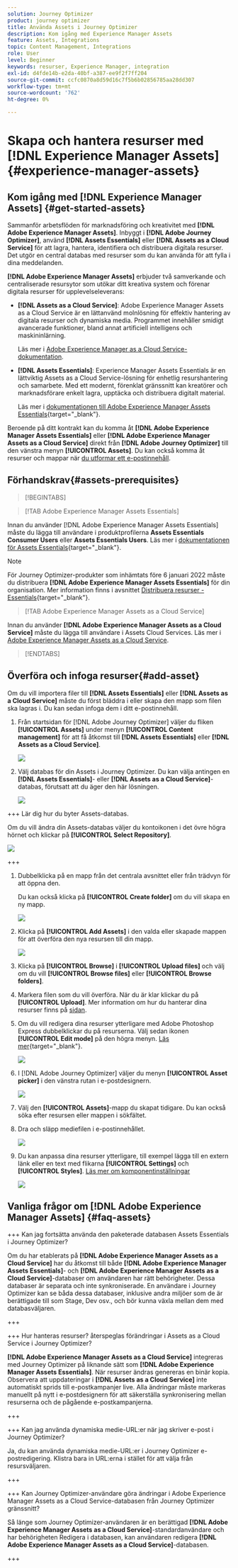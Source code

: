 ```yaml
---
solution: Journey Optimizer
product: journey optimizer
title: Använda Assets i Journey Optimizer
description: Kom igång med Experience Manager Assets
feature: Assets, Integrations
topic: Content Management, Integrations
role: User
level: Beginner
keywords: resurser, Experience Manager, integration
exl-id: d4fde14b-e2da-40bf-a387-ee9f2f7ff204
source-git-commit: ccfc0870a8d59d16c7f5b6b02856785aa28dd307
workflow-type: tm+mt
source-wordcount: '762'
ht-degree: 0%

---
```


# Skapa och hantera resurser med [!DNL Experience Manager Assets]{#experience-manager-assets}

## Kom igång med [!DNL Experience Manager Assets] {#get-started-assets}

Sammanför arbetsflöden för marknadsföring och kreativitet med **[!DNL Adobe Experience Manager Assets]**. Inbyggt i **[!DNL Adobe Journey Optimizer]**, använd **[!DNL Assets Essentials]** eller **[!DNL Assets as a Cloud Service]** för att lagra, hantera, identifiera och distribuera digitala resurser. Det utgör en central databas med resurser som du kan använda för att fylla i dina meddelanden.

**[!DNL Adobe Experience Manager Assets]** erbjuder två samverkande och centraliserade resursytor som utökar ditt kreativa system och förenar digitala resurser för upplevelseleverans:

* **[!DNL Assets as a Cloud Service]**: Adobe Experience Manager Assets as a Cloud Service är en lättanvänd molnlösning för effektiv hantering av digitala resurser och dynamiska media. Programmet innehåller smidigt avancerade funktioner, bland annat artificiell intelligens och maskininlärning.

  Läs mer i [Adobe Experience Manager as a Cloud Service-dokumentation](https://experienceleague.adobe.com/docs/experience-manager-cloud-service/content/assets/overview.html).

* **[!DNL Assets Essentials]**: Experience Manager Assets Essentials är en lättviktig Assets as a Cloud Service-lösning för enhetlig resurshantering och samarbete. Med ett modernt, förenklat gränssnitt kan kreatörer och marknadsförare enkelt lagra, upptäcka och distribuera digitalt material.

  Läs mer i [dokumentationen till Adobe Experience Manager Assets Essentials](https://experienceleague.adobe.com/docs/experience-manager-assets-essentials/help/introduction.html){target="_blank"}.

Beroende på ditt kontrakt kan du komma åt **[!DNL Adobe Experience Manager Assets Essentials]** eller **[!DNL Adobe Experience Manager Assets as a Cloud Service]** direkt från **[!DNL Adobe Journey Optimizer]** till den vänstra menyn **[!UICONTROL Assets]**. Du kan också komma åt resurser och mappar när [du utformar ett e-postinnehåll](../email/get-started-email-design.md).

## Förhandskrav{#assets-prerequisites}

>[!BEGINTABS]

>[!TAB Adobe Experience Manager Assets Essentials]

Innan du använder [!DNL Adobe Experience Manager Assets Essentials] måste du lägga till användare i produktprofilerna **Assets Essentials Consumer Users** eller **Assets Essentials Users**. Läs mer i [dokumentationen för Assets Essentials](https://experienceleague.adobe.com/docs/experience-manager-assets-essentials/help/get-started-admins/deploy-administer.html#add-user-groups){target="_blank"}.

>[!NOTE]
>För Journey Optimizer-produkter som inhämtats före 6 januari 2022 måste du distribuera **[!DNL Adobe Experience Manager Assets Essentials]** för din organisation. Mer information finns i avsnittet [Distribuera resurser - Essentials](https://experienceleague.adobe.com/docs/experience-manager-assets-essentials/help/deploy-administer.html){target="_blank"}.

>[!TAB Adobe Experience Manager Assets as a Cloud Service]

Innan du använder **[!DNL Adobe Experience Manager Assets as a Cloud Service]** måste du lägga till användare i Assets Cloud Services. Läs mer i [Adobe Experience Manager Assets as a Cloud Service](https://experienceleague.adobe.com/docs/experience-manager-cloud-service/content/security/ims-support.html).

>[!ENDTABS]

## Överföra och infoga resurser{#add-asset}

Om du vill importera filer till **[!DNL Assets Essentials]** eller **[!DNL Assets as a Cloud Service]** måste du först bläddra i eller skapa den mapp som filen ska lagras i. Du kan sedan infoga dem i ditt e-postinnehåll.

1. Från startsidan för [!DNL Adobe Journey Optimizer] väljer du fliken **[!UICONTROL Assets]** under menyn **[!UICONTROL Content management]** för att få åtkomst till **[!DNL Assets Essentials]** eller **[!DNL Assets as a Cloud Service]**.

   ![](assets/media_library_1.png)

1. Välj databas för din Assets i Journey Optimizer. Du kan välja antingen en **[!DNL Assets Essentials]**- eller **[!DNL Assets as a Cloud Service]**-databas, förutsatt att du äger den här lösningen.

   ![](assets/media_library_4.png)

+++ Lär dig hur du byter Assets-databas.

   Om du vill ändra din Assets-databas väljer du kontoikonen i det övre högra hörnet och klickar på **[!UICONTROL Select Repository]**.

   ![](assets/media_library_3.png)

+++

1. Dubbelklicka på en mapp från det centrala avsnittet eller från trädvyn för att öppna den.

   Du kan också klicka på **[!UICONTROL Create folder]** om du vill skapa en ny mapp.

   ![](assets/media_library_8.png)

1. Klicka på **[!UICONTROL Add Assets]** i den valda eller skapade mappen för att överföra den nya resursen till din mapp.

   ![](assets/media_library_2.png)

1. Klicka på **[!UICONTROL Browse]** i **[!UICONTROL Upload files]** och välj om du vill **[!UICONTROL Browse files]** eller **[!UICONTROL Browse folders]**.

1. Markera filen som du vill överföra. När du är klar klickar du på **[!UICONTROL Upload]**. Mer information om hur du hanterar dina resurser finns på [sidan](https://experienceleague.adobe.com/docs/experience-manager-assets-essentials/help/manage-organize.html).

1. Om du vill redigera dina resurser ytterligare med Adobe Photoshop Express dubbelklickar du på resurserna. Välj sedan ikonen **[!UICONTROL Edit mode]** på den högra menyn. [Läs mer](https://experienceleague.adobe.com/docs/experience-manager-assets-essentials/help/edit-images.html){target="_blank"}.

   ![](assets/media_library_12.png)

1. I [!DNL Adobe Journey Optimizer] väljer du menyn **[!UICONTROL Asset picker]** i den vänstra rutan i e-postdesignern.

   ![](assets/media_library_5.png)

1. Välj den **[!UICONTROL Assets]**-mapp du skapat tidigare. Du kan också söka efter resursen eller mappen i sökfältet.

1. Dra och släpp mediefilen i e-postinnehållet.

   ![](assets/media_library_6.png)

1. Du kan anpassa dina resurser ytterligare, till exempel lägga till en extern länk eller en text med flikarna **[!UICONTROL Settings]** och **[!UICONTROL Styles]**. [Läs mer om komponentinställningar](../email/content-components.md)

   ![](assets/media_library_13.png)

   <!--
    After adding your asset to your email, use the **[!UICONTROL Find similar Stock photos]** option to locate Stock photos that match the content, color, and composition of your image. [Learn more about Adobe Stock](stock.md).

    Note that this option is available for licensed/unlicensed Stock images and images from your Assets folder. 

    ![](assets/media_library_14.png)
    -->


## Vanliga frågor om [!DNL Adobe Experience Manager Assets] {#faq-assets}

+++ Kan jag fortsätta använda den paketerade databasen Assets Essentials i Journey Optimizer?

Om du har etablerats på **[!DNL Adobe Experience Manager Assets as a Cloud Service]** har du åtkomst till både **[!DNL Adobe Experience Manager Assets Essentials]**- och **[!DNL Adobe Experience Manager Assets as a Cloud Service]**-databaser om användaren har rätt behörigheter. Dessa databaser är separata och inte synkroniserade. En användare i Journey Optimizer kan se båda dessa databaser, inklusive andra miljöer som de är berättigade till som Stage, Dev osv., och bör kunna växla mellan dem med databasväljaren.

+++

+++ Hur hanteras resurser? återspeglas förändringar i Assets as a Cloud Service i Journey Optimizer?

**[!DNL Adobe Experience Manager Assets as a Cloud Service]** integreras med Journey Optimizer på liknande sätt som **[!DNL Adobe Experience Manager Assets Essentials]**. När resurser ändras genereras en binär kopia. Observera att uppdateringar i **[!DNL Assets as a Cloud Service]** inte automatiskt sprids till e-postkampanjer live. Alla ändringar måste markeras manuellt på nytt i e-postdesignern för att säkerställa synkronisering mellan resurserna och de pågående e-postkampanjerna.

+++

+++ Kan jag använda dynamiska medie-URL:er när jag skriver e-post i Journey Optimizer?

Ja, du kan använda dynamiska medie-URL:er i Journey Optimizer e-postredigering. Klistra bara in URL:erna i stället för att välja från resursväljaren.

+++

+++ Kan Journey Optimizer-användare göra ändringar i Adobe Experience Manager Assets as a Cloud Service-databasen från Journey Optimizer gränssnitt?

Så länge som Journey Optimizer-användaren är en berättigad **[!DNL Adobe Experience Manager Assets as a Cloud Service]**-standardanvändare och har behörigheten Redigera i databasen, kan användaren redigera **[!DNL Adobe Experience Manager Assets as a Cloud Service]**-databasen.

+++
